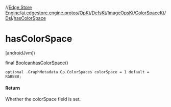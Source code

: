 //[Edge Store Engine](../../../../../../../index.md)/[ai.edgestore.engine.protos](../../../../../index.md)/[OpKt](../../../../index.md)/[DefsKt](../../../index.md)/[ImageOpsKt](../../index.md)/[ColorSpaceKt](../index.md)/[Dsl](index.md)/[hasColorSpace](has-color-space.md)

# hasColorSpace

[androidJvm]\

final [Boolean](https://developer.android.com/reference/kotlin/java/lang/Boolean.html)[hasColorSpace](has-color-space.md)()

<code>optional .GraphMetadata.Op.ColorSpaces colorSpace = 1 default = RGB888;</code>

#### Return

Whether the colorSpace field is set.
